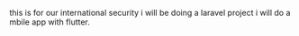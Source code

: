 this is for our international security
i will be doing a laravel project
i will do a mbile app with flutter.
